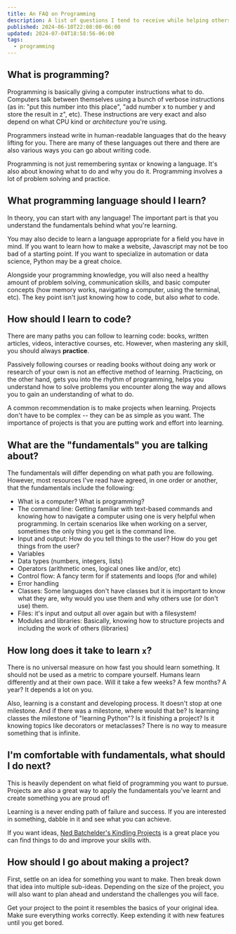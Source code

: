 ```yaml
---
title: An FAQ on Programming
description: A list of questions I tend to receive while helping others. 
published: 2024-06-10T22:08:00-06:00
updated: 2024-07-04T18:58:56-06:00
tags:
  - programming
---
```


## What is programming?

Programming is basically giving a computer instructions what to do. Computers talk between themselves using a bunch of verbose instructions (as in: "put this number into this place", "add number x to number y and store the result in z", etc). These instructions are very exact and also depend on what CPU kind or *architecture* you're using.

Programmers instead write in human-readable languages that do the heavy lifting for you. There are many of these languages out there and there are also various ways you can go about writing code.

Programming is not just remembering syntax or knowing a language. It's also about knowing what to do and why you do it. Programming involves a lot of problem solving and practice.

## What programming language should I learn?

In theory, you can start with any language! The important part is that you understand the fundamentals behind what you're learning.

You may also decide to learn a language appropriate for a field you have in mind. If you want to learn how to make a website, Javascript may not be too bad of a starting point. If you want to specialize in automation or data science, Python may be a great choice.

Alongside your programming knowledge, you will also need a healthy amount of problem solving, communication skills, and basic computer concepts (how memory works, navigating a computer, using the terminal, etc). The key point isn't just knowing how to code, but also *what* to code.

## How should I learn to code?

There are many paths you can follow to learning code: books, written articles, videos, interactive courses, etc. However, when mastering any skill, you should always **practice**.

Passively following courses or reading books without doing any work or research of your own is not an effective method of learning. Practicing, on the other hand, gets you into the rhythm of programming, helps you understand how to solve problems you encounter along the way and allows you to gain an understanding of what to do.

A common recommendation is to make projects when learning. Projects don't have to be complex -- they can be as simple as you want. The importance of projects is that you are putting work and effort into learning.

## What are the "fundamentals" you are talking about?

The fundamentals will differ depending on what path you are following. However, most resources I've read have agreed, in one order or another, that the fundamentals include the following:

- What is a computer? What is programming?
- The command line: Getting familiar with text-based commands and knowing how to navigate a computer using one is very helpful when programming. In certain scenarios like when working on a server, sometimes the only thing you get is the command line.
- Input and output: How do you tell things to the user? How do you get things from the user?
- Variables
- Data types (numbers, integers, lists)
- Operators (arithmetic ones, logical ones like and/or, etc)
- Control flow: A fancy term for if statements and loops (for and while)
- Error handling
- Classes: Some languages don't have classes but it is important to know what they are, why would you use them and why others use (or don't use) them.
- Files: it's input and output all over again but with a filesystem!
- Modules and libraries: Basically, knowing how to structure projects and including the work of others (libraries)

## How long does it take to learn `x`?

There is no universal measure on how fast you should learn something. It should not be used as a metric to compare yourself. Humans learn differently and at their own pace. Will it take a few weeks? A few months? A year? It depends a lot on you.

Also, learning is a constant and developing process. It doesn't stop at one milestone. And if there was a milestone, where would that be? Is learning classes the milestone of "learning Python"? Is it finishing a project? Is it knowing topics like decorators or metaclasses? There is no way to measure something that is infinite.

## I'm comfortable with fundamentals, what should I do next?

This is heavily dependent on what field of programming you want to pursue. Projects are also a great way to apply the fundamentals you've learnt and create something you are proud of!

Learning is a never ending path of failure and success.  If you are interested in something, dabble in it and see what you can achieve.

If you want ideas, [Ned Batchelder's Kindling Projects](https://nedbatchelder.com/text/kindling.html) is a great place you can find things to do and improve your skills with.

## How should I go about making a project?

First, settle on an idea for something you want to make. Then break down that idea into multiple sub-ideas. Depending on the size of the project, you will also want to plan ahead and understand the challenges you will face.

Get your project to the point it resembles the basics of your original idea. Make sure everything works correctly. Keep extending it with new features until you get bored.
